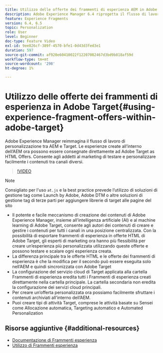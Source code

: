 ```yaml
---
title: Utilizzo delle offerte dei frammenti di esperienza AEM in Adobe Target
description: Adobe Experience Manager 6.4 riprogetta il flusso di lavoro di personalizzazione tra AEM e Target. Le esperienze create all’interno dell’AEM ora possono essere consegnate direttamente ad Adobe Target as HTML Offers. Consente agli addetti al marketing di testare e personalizzare facilmente i contenuti tra canali diversi.
feature: Experience Fragments
version: 6.4, 6.5
topic: Personalization
role: User
level: Beginner
doc-type: Feature Video
exl-id: 9ee826cf-389f-4570-bfe1-0d43d3fed3e1
duration: 597
source-git-commit: af928e60410022f12207082467d3bd9b818af59d
workflow-type: tm+mt
source-wordcount: '298'
ht-degree: 1%

---
```


# Utilizzo delle offerte dei frammenti di esperienza in Adobe Target{#using-experience-fragment-offers-within-adobe-target}

Adobe Experience Manager reimmagina il flusso di lavoro di personalizzazione tra AEM e Target. Le esperienze create all’interno dell’AEM ora possono essere consegnate direttamente ad Adobe Target as HTML Offers. Consente agli addetti al marketing di testare e personalizzare facilmente i contenuti tra canali diversi.

>[!VIDEO](https://video.tv.adobe.com/v/22383?quality=12&learn=on)

>[!NOTE]
>
>Consigliato per l&#39;uso `at.js` e la best practice prevede l’utilizzo di soluzioni di gestione tag come Launch by Adobe, Adobe DTM o altre soluzioni di gestione tag di terze parti per aggiungere librerie di target alle pagine del sito


* Il potente e facile meccanismo di creazione dei contenuti di Adobe Experience Manager, insieme all’intelligenza artificiale (AI) e al machine learning di Adobe Target, consente agli autori dei contenuti di creare e gestire i contenuti per tutti i canali in una posizione centralizzata. Con la possibilità di esportare frammenti di esperienza in offerte HTML di Adobe Target, gli esperti di marketing ora hanno più flessibilità per creare un’esperienza più personalizzata utilizzando queste offerte e possono testare e scalare ogni esperienza creata.
* La differenza principale tra le offerte HTML e le offerte dei frammenti di esperienza è che la modifica per il secondo può essere eseguita solo nell’AEM e quindi sincronizzata con Adobe Target
* La configurazione del servizio cloud di Target applicata alla cartella Frammenti di esperienza eredita tutti i Frammenti di esperienza creati direttamente nella cartella principale. La cartella secondaria non eredita la configurazione dei servizi cloud principali.
* Per creare un’offerta personalizzata ora possiamo facilmente sfruttare i contenuti archiviati all’interno dell’AEM.
* Puoi creare tipi di attività Target, comprese le attività basate su Sensei come Allocazione automatica, Targeting automatico e Automated Personalization

## Risorse aggiuntive {#additional-resources}

* [Documentazione di Frammenti esperienza](https://experienceleague.adobe.com/docs/experience-manager-65/authoring/authoring/experience-fragments.html)
* [Utilizzo di Frammenti esperienza](/help/sites/experience-fragments/experience-fragments-feature-video-use.md)
